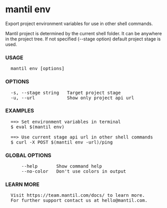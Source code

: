 # mantil env

Export project environment variables
for use in other shell commands.

Mantil project is determined by the current shell folder. It can be anywhere in
the project tree.
If not specified (--stage option) default project stage is used.

### USAGE
<pre>
  mantil env [options]
</pre>
### OPTIONS
<pre>
  -s, --stage string   Target project stage
  -u, --url            Show only project api url
</pre>
### EXAMPLES
<pre>
  ==> Set environment variables in terminal
  $ eval $(mantil env)

  ==> Use current stage api url in other shell commands
  $ curl -X POST $(mantil env -url)/ping
</pre>
### GLOBAL OPTIONS
<pre>
      --help       Show command help
      --no-color   Don't use colors in output
</pre>
### LEARN MORE
<pre>
  Visit https://team.mantil.com/docs/ to learn more.
  For further support contact us at hello@mantil.com.
</pre>
